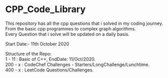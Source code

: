 # CPP_Code_Library
This repository has all the cpp questions that i solved in my coding journey.  
From the basic cpp programmes to complex graph algorithms.    
Every Question that i solve will be updated on a daily basis. 

Start Date:- 11th October 2020

Structure of the Repo:   
1 - 11 : Basic of C++, EndDate: 11/Oct/2020.      
200 - x : CodeChef Challenges - Starters/LongChallenge/Lunchtime.  
400 - x : LeetCode Questions/Challenges.  
